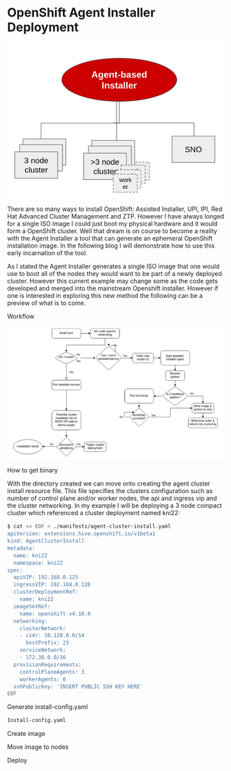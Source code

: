 # **OpenShift Agent Installer Deployment**

<img src="agent-based.png" style="width: 1000px;" border=0/>

There are so many ways to install OpenShift: Assisted Installer, UPI, IPI, Red Hat Advanced Cluster Management and ZTP.  However I have always longed for a single ISO image I could just boot my physical hardware and it would form a OpenShift cluster.  Well that dream is on course to become a reality with the Agent Installer a tool that can generate an ephemeral OpenShift installation image.  In the following blog I will demonstrate how to use this early incarnation of the tool.

As I stated the Agent Installer generates a single ISO image that one would use to boot all of the nodes they would want to be part of a newly deployed cluster.  However this current example may change some as the code gets developed and merged into the mainstream Openshift installer.  However if one is interested in exploring this new method the following can be a preview of what is to come.

Workflow

<img src="agent-based-2.png" style="width: 1000px;" border=0/>

How to get binary

With the directory created we can move onto creating the agent cluster install resource file.  This file specifies the clusters configuration such as number of control plane and/or worker nodes, the api and ingress vip and the cluster networking.   In my example I will be deploying a 3 node compact cluster which referenced a cluster deployment named kni22:

~~~bash
$ cat << EOF > ./manifests/agent-cluster-install.yaml
apiVersion: extensions.hive.openshift.io/v1beta1
kind: AgentClusterInstall
metadata:
  name: kni22
  namespace: kni22
spec:
  apiVIP: 192.168.0.125
  ingressVIP: 192.168.0.126
  clusterDeploymentRef:
    name: kni22
  imageSetRef:
    name: openshift-v4.10.0
  networking:
    clusterNetwork:
    - cidr: 10.128.0.0/14
      hostPrefix: 23
    serviceNetwork:
    - 172.30.0.0/16
  provisionRequirements:
    controlPlaneAgents: 3
    workerAgents: 0 
  sshPublicKey: 'INSERT PUBLIC SSH KEY HERE'
EOF
~~~

Generate install-config.yaml

~~~bash
Install-config.yaml
~~~

Create image

Move image to nodes

Deploy
